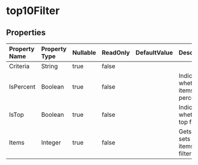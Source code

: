 # **top10Filter**

 

## **Properties**

| Property Name | Property Type | Nullable |  ReadOnly | DefaultValue | Description | 
| :- | :- | :- |:- |  :- | :- |
|Criteria|String|true|false |  | |
|IsPercent|Boolean|true|false |  |Indicates whether the items is percent. |
|IsTop|Boolean|true|false |  |Indicates whether it's top filter. |
|Items|Integer|true|false |  |Gets and sets the items of the filter. |

